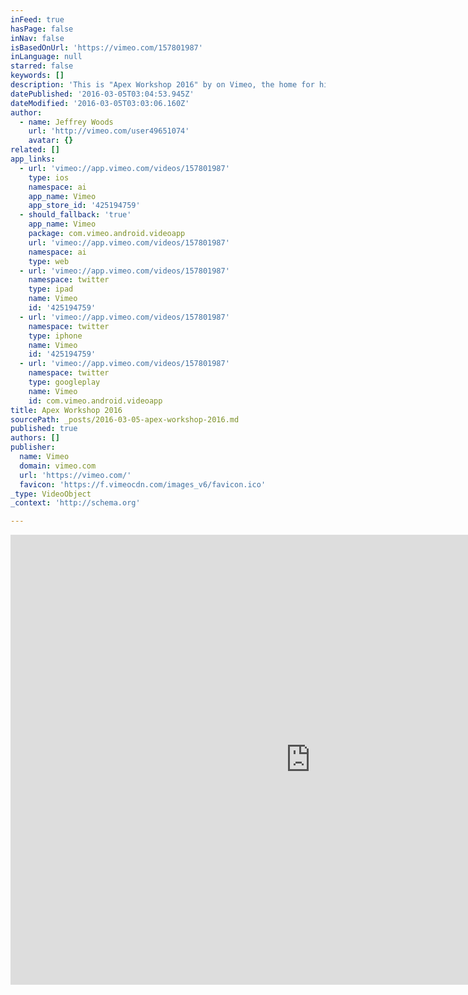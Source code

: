 ```yaml
---
inFeed: true
hasPage: false
inNav: false
isBasedOnUrl: 'https://vimeo.com/157801987'
inLanguage: null
starred: false
keywords: []
description: 'This is "Apex Workshop 2016" by on Vimeo, the home for high quality videos and the people who love them.'
datePublished: '2016-03-05T03:04:53.945Z'
dateModified: '2016-03-05T03:03:06.160Z'
author:
  - name: Jeffrey Woods
    url: 'http://vimeo.com/user49651074'
    avatar: {}
related: []
app_links:
  - url: 'vimeo://app.vimeo.com/videos/157801987'
    type: ios
    namespace: ai
    app_name: Vimeo
    app_store_id: '425194759'
  - should_fallback: 'true'
    app_name: Vimeo
    package: com.vimeo.android.videoapp
    url: 'vimeo://app.vimeo.com/videos/157801987'
    namespace: ai
    type: web
  - url: 'vimeo://app.vimeo.com/videos/157801987'
    namespace: twitter
    type: ipad
    name: Vimeo
    id: '425194759'
  - url: 'vimeo://app.vimeo.com/videos/157801987'
    namespace: twitter
    type: iphone
    name: Vimeo
    id: '425194759'
  - url: 'vimeo://app.vimeo.com/videos/157801987'
    namespace: twitter
    type: googleplay
    name: Vimeo
    id: com.vimeo.android.videoapp
title: Apex Workshop 2016
sourcePath: _posts/2016-03-05-apex-workshop-2016.md
published: true
authors: []
publisher:
  name: Vimeo
  domain: vimeo.com
  url: 'https://vimeo.com/'
  favicon: 'https://f.vimeocdn.com/images_v6/favicon.ico'
_type: VideoObject
_context: 'http://schema.org'

---
```

<iframe src="https://cdn.embedly.com/widgets/media.html?src=https%3A%2F%2Fplayer.vimeo.com%2Fvideo%2F157801987&amp;url=https%3A%2F%2Fvimeo.com%2F157801987&amp;image=http%3A%2F%2Fi.vimeocdn.com%2Fvideo%2F559158309_960.jpg&amp;key=b7d04c9b404c499eba89ee7072e1c4f7&amp;type=text%2Fhtml&amp;schema=vimeo" width="960" height="720" scrolling="no" frameborder="0" allowfullscreen="allowfullscreen" style=""></iframe>